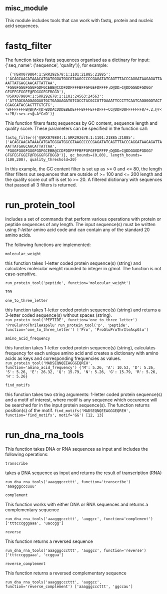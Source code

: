 ## misc_module ##

This module includes tools that can work with fastq, protein and nucleic acid sequences.

# fastq_filter #

   The function takes fastq sequences organised as a dictinary for input: {'seq_name': ('sequence', 'quality')}, for example:
   
`  
{'@SRX079804:1:SRR292678:1:1101:21885:21885': ('ACAGCAACATAAACATGATGGGATGGCGTAAGCCCCCGAGATATCAGTTTACCCAGGATAAGAGATTAAATTATGAGCAACATTATTAA', 'FGGGFGGGFGGGFGDFGCEBB@CCDFDDFFFFBFFGFGEFDFFFF;D@DD>C@DDGGGDFGDGG?GFGFEGFGGEF@FDGGGFGFBGGD'), '@SRX079804:1:SRR292678:1:1101:24563:24563': ('ATTAGCGAGGAGGAGTGCTGAGAAGATGTCGCCTACGCCGTTGAAATTCCCTTCAATCAGGGGGTACTGGAGGATACGAGTTTGTGTG', 'BFFFFFFFB@B@A<@D>BDDACDDDEBEDEFFFBFFFEFFDFFF=CC@DDFD8FFFFFFF8/+.2,@7<<:?B/:<><-><@.A*C>D')}
`

This function filters fastq sequences by GC content, sequence length and quality score. These parameters can be specified in the function call:

`
fastq_filter({'@SRX079804:1:SRR292678:1:1101:21885:21885': ('ACAGCAACATAAACATGATGGGATGGCGTAAGCCCCCGAGATATCAGTTTACCCAGGATAAGAGATTAAATTATGAGCAACATTATTAA', 'FGGGFGGGFGGGFGDFGCEBB@CCDFDDFFFFBFFGFGEFDFFFF;D@DD>C@DDGGGDFGDGG?GFGFEGFGGEF@FDGGGFGFBGGD')}, gc_bounds=(0,80), length_bounds=(100,200), quality_threshold=20)
`

In this example, the GC content filter is set up as >= 0 and <= 80, the length filter filters out sequences that are outside of >= 100 and <= 200 length and the quality score cut off is set to >= 20. 
A filtered dictionary with sequences that passed all 3 filters is returned. 

# run_protein_tool #

Includes a set of commands that perform various operations with protein or peptide sequences of any length. The input sequence(s) must be written 
using _1-letter_ amino acid code and can contain any of the standard 20 amino acids.

The following functions are implemented:
```
molecular_weight

```
this function takes 1-letter coded protein sequence(s) (string) and calculates molecular weight rounded to integer in g/mol. The function is not case-sensitive.

`
run_protein_tool('peptide', function='molecular_weight')
`

`
799
`

```
one_to_three_letter
```
this function takes 1-letter coded protein sequence(s) (string) and returns a 3-letter coded sequence(s) without spaces (string).
`
run_protein_tool('PEPTIDE', function='one_to_three_letter')
'ProGluProThrIleAspGlu'
`
`
run_protein_tool('p', 'peptide', function='one_to_three_letter')
['Pro', 'ProGluProThrIleAspGlu']
`

```
amino_acid_frequency
```
this function takes 1-letter coded protein sequence(s) (string), calculates frequency for each unique amino acid and creates a dictionary
with amino acids as keys and corresponding frequencies as values.
`
run_protein_tool('MADSEQNQEEAGGGEQREH', function='amino_acid_frequency')
{'M': 5.26,
'A': 10.53,
'D': 5.26,
'S': 5.26,
'E': 26.32,
'Q': 15.79,
'N': 5.26,
'G': 15.79,
'R': 5.26,
'H': 5.26}
`

```
find_motifs
```
this function takes two string arguments: 1-letter coded protein sequence(s) and a motif of interest, where motif is any sequence which occurence 
will be searched for in the input protein sequence(s). The function returns position(s) of the motif.
`
find_motifs('MADSEQNQEEAGGGEQREH', function='find_motifs', motif='GG')
[12, 13]
`

# run_dna_rna_tools #

This function takes DNA or RNA sequences as input and includes the following operations:

```
transcribe
```
takes a DNA sequence as input and returns the result of transcription (RNA)

`
run_dna_rna_tools('aaagggcccttt', function='transcribe')
'aaagggcccuuu'
`

```
complement
```
This function works with either DNA or RNA sequences and returns a complementary sequence

`
run_dna_rna_tools('aaagggcccttt', 'auggcc', function='complement')
['tttcccgggaaa', 'uaccgg']
`

```
reverse
```
This function returns a reversed sequence

`
run_dna_rna_tools('aaagggcccttt', 'auggcc', function='reverse')
['tttcccgggaaa', 'ccggua']
`

```
reverse_complement
```
This function returns a reversed complementary sequence

`
run_dna_rna_tools('aaagggcccttt', 'auggcc', function='reverse_complement')
['aaagggcccttt', 'ggccau']
`










 
